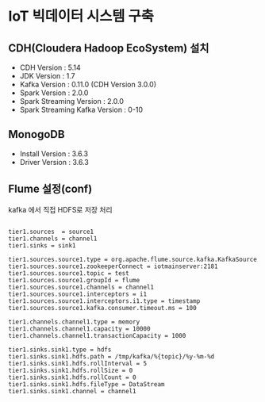 ﻿# IoT 빅데이터 시스템 구축

## CDH(Cloudera Hadoop EcoSystem) 설치
* CDH Version : 5.14
* JDK Version : 1.7
* Kafka Version : 0.11.0 (CDH Version 3.0.0)
* Spark Version : 2.0.0
* Spark Streaming Version : 2.0.0
* Spark Streaming Kafka Version : 0-10

## MonogoDB 
* Install Version : 3.6.3 
* Driver Version : 3.6.3 

## Flume 설정(conf)
kafka 에서 직접 HDFS로 저장 처리
<pre><code>
tier1.sources  = source1
tier1.channels = channel1
tier1.sinks = sink1

tier1.sources.source1.type = org.apache.flume.source.kafka.KafkaSource
tier1.sources.source1.zookeeperConnect = iotmainserver:2181
tier1.sources.source1.topic = test
tier1.sources.source1.groupId = flume
tier1.sources.source1.channels = channel1
tier1.sources.source1.interceptors = i1
tier1.sources.source1.interceptors.i1.type = timestamp
tier1.sources.source1.kafka.consumer.timeout.ms = 100

tier1.channels.channel1.type = memory
tier1.channels.channel1.capacity = 10000
tier1.channels.channel1.transactionCapacity = 1000

tier1.sinks.sink1.type = hdfs
tier1.sinks.sink1.hdfs.path = /tmp/kafka/%{topic}/%y-%m-%d
tier1.sinks.sink1.hdfs.rollInterval = 5
tier1.sinks.sink1.hdfs.rollSize = 0
tier1.sinks.sink1.hdfs.rollCount = 0
tier1.sinks.sink1.hdfs.fileType = DataStream
tier1.sinks.sink1.channel = channel1
</code></pre>